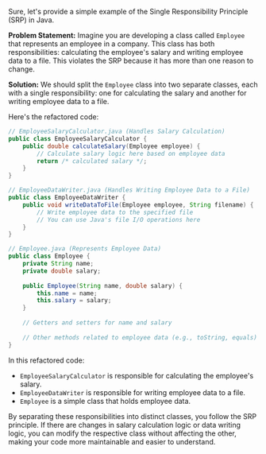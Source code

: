 Sure, let's provide a simple example of the Single Responsibility Principle (SRP) in Java.

**Problem Statement:** Imagine you are developing a class called `Employee` that represents an employee in a company. This class has both responsibilities: calculating the employee's salary and writing employee data to a file. This violates the SRP because it has more than one reason to change.

**Solution:** We should split the `Employee` class into two separate classes, each with a single responsibility: one for calculating the salary and another for writing employee data to a file.

Here's the refactored code:

```java
// EmployeeSalaryCalculator.java (Handles Salary Calculation)
public class EmployeeSalaryCalculator {
    public double calculateSalary(Employee employee) {
        // Calculate salary logic here based on employee data
        return /* calculated salary */;
    }
}

// EmployeeDataWriter.java (Handles Writing Employee Data to a File)
public class EmployeeDataWriter {
    public void writeDataToFile(Employee employee, String filename) {
        // Write employee data to the specified file
        // You can use Java's file I/O operations here
    }
}

// Employee.java (Represents Employee Data)
public class Employee {
    private String name;
    private double salary;
    
    public Employee(String name, double salary) {
        this.name = name;
        this.salary = salary;
    }
    
    // Getters and setters for name and salary
    
    // Other methods related to employee data (e.g., toString, equals)
}
```

In this refactored code:

- `EmployeeSalaryCalculator` is responsible for calculating the employee's salary.
- `EmployeeDataWriter` is responsible for writing employee data to a file.
- `Employee` is a simple class that holds employee data.

By separating these responsibilities into distinct classes, you follow the SRP principle. If there are changes in salary calculation logic or data writing logic, you can modify the respective class without affecting the other, making your code more maintainable and easier to understand.